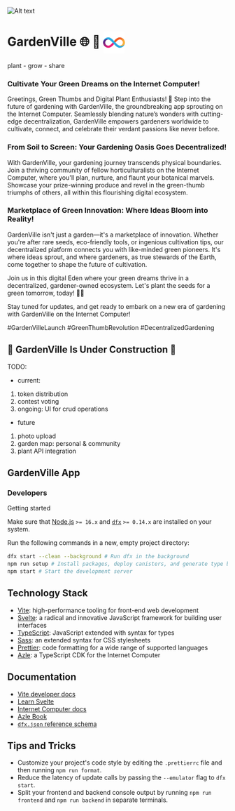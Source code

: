 
![Alt text](src/assets/pre-garden.png)

# GardenVille  🌐  🌿 <img src=src/assets/icp-logo.png style="width:50px; vertical-align: middle;">

plant - grow - share

### Cultivate Your Green Dreams on the Internet Computer!

Greetings, Green Thumbs and Digital Plant Enthusiasts! 🌿 Step into the future of gardening with GardenVille, the groundbreaking app sprouting on the Internet Computer. Seamlessly blending nature’s wonders with cutting-edge decentralization, GardenVille empowers gardeners worldwide to cultivate, connect, and celebrate their verdant passions like never before.

### From Soil to Screen: Your Gardening Oasis Goes Decentralized!

With GardenVille, your gardening journey transcends physical boundaries. Join a thriving community of fellow horticulturalists on the Internet Computer, where you'll plan, nurture, and flaunt your botanical marvels. Showcase your prize-winning produce and revel in the green-thumb triumphs of others, all within this flourishing digital ecosystem.

### Marketplace of Green Innovation: Where Ideas Bloom into Reality!

GardenVille isn't just a garden—it's a marketplace of innovation. Whether you're after rare seeds, eco-friendly tools, or ingenious cultivation tips, our decentralized platform connects you with like-minded green pioneers. It's where ideas sprout, and where gardeners, as true stewards of the Earth, come together to shape the future of cultivation.

Join us in this digital Eden where your green dreams thrive in a decentralized, gardener-owned ecosystem. Let's plant the seeds for a green tomorrow, today! 🌷🚀

Stay tuned for updates, and get ready to embark on a new era of gardening with GardenVille on the Internet Computer!

#GardenVilleLaunch #GreenThumbRevolution #DecentralizedGardening

## 🚧 GardenVille Is Under Construction 🚧

TODO:
- current:
1. token distribution
1. contest voting
1. ongoing: UI for crud operations

- future
1. photo upload
1. garden map: personal & community
1. plant API integration

## GardenVille App
### Developers 

Getting started 

Make sure that [Node.js](https://nodejs.org/en/) `>= 16.x` and [`dfx`](https://internetcomputer.org/docs/current/developer-docs/build/install-upgrade-remove) `>= 0.14.x` are installed on your system.

Run the following commands in a new, empty project directory:

```sh
dfx start --clean --background # Run dfx in the background
npm run setup # Install packages, deploy canisters, and generate type bindings
npm start # Start the development server
```

## Technology Stack

- [Vite](https://vitejs.dev/): high-performance tooling for front-end web development
- [Svelte](https://svelte.dev/): a radical and innovative JavaScript framework for building user interfaces
- [TypeScript](https://www.typescriptlang.org/): JavaScript extended with syntax for types
- [Sass](https://sass-lang.com/): an extended syntax for CSS stylesheets
- [Prettier](https://prettier.io/): code formatting for a wide range of supported languages
- [Azle](https://github.com/demergent-labs/azle): a TypeScript CDK for the Internet Computer

## Documentation

- [Vite developer docs](https://vitejs.dev/guide/)
- [Learn Svelte](https://learn.svelte.dev/tutorial/welcome-to-svelte)
- [Internet Computer docs](https://internetcomputer.org/docs/current/developer-docs/ic-overview)
- [Azle Book](https://demergent-labs.github.io/azle/)
- [`dfx.json` reference schema](https://internetcomputer.org/docs/current/references/dfx-json-reference/)

## Tips and Tricks

- Customize your project's code style by editing the `.prettierrc` file and then running `npm run format`.
- Reduce the latency of update calls by passing the `--emulator` flag to `dfx start`.
- Split your frontend and backend console output by running `npm run frontend` and `npm run backend` in separate terminals.

